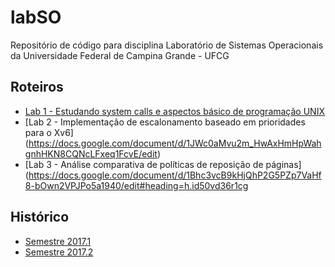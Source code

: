 # labSO

Repositório de código para disciplina Laboratório de Sistemas Operacionais da Universidade Federal de Campina Grande - UFCG

## Roteiros

* [Lab 1 - Estudando system calls e aspectos básico de programação UNIX](https://docs.google.com/document/d/1PI0kbraVy0huZXIIUg3lPx_5s_xvhJHeSX3jrsK7hAI/edit?usp=sharing)
* [Lab 2 - Implementação de escalonamento baseado em prioridades para o Xv6] (https://docs.google.com/document/d/1JWc0aMvu2m_HwAxHmHpWahgnhHKN8CQNcLFxeq1FcvE/edit)
* [Lab 3 - Análise comparativa de políticas de reposição de páginas] (https://docs.google.com/document/d/1Bhc3vcB9kHjQhP2G5PZp7VaHf8-bOwn2VPJPo5a1940/edit#heading=h.id50vd36r1cg


## Histórico

* [Semestre 2017.1](https://sites.google.com/site/thiagomanel/home/labso_2017-1 "Semestre 2017.1")
* [Semestre 2017.2](https://sites.google.com/site/thiagomanel/home/labso_2017-2 "Semestre 2017.2")
